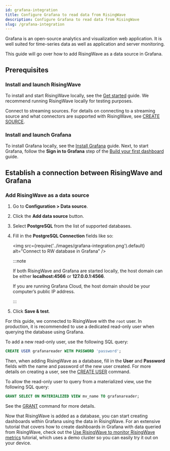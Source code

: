 ```yaml
---
id: grafana-integration
title: Configure Grafana to read data from RisingWave
description: Configure Grafana to read data from RisingWave
slug: /grafana-integration
---
```


Grafana is an open-source analytics and visualization web application. It is well suited for time-series data as well as application and server monitoring. 

This guide will go over how to add RisingWave as a data source in Grafana. 

## Prerequisites

### Install and launch RisingWave

To install and start RisingWave locally, see the [Get started](/get-started.md) guide. We recommend running RisingWave locally for testing purposes. 

Connect to streaming sources. For details on connecting to a streaming source and what connectors are supported with RisingWave, see [CREATE SOURCE](/sql/commands/sql-create-source.md).

### Install and launch Grafana

To install Grafana locally, see the [Install Grafana](https://grafana.com/docs/grafana/latest/setup-grafana/installation/) guide. Next, to start Grafana, follow the **Sign in to Grafana** step of the [Build your first dashboard](https://grafana.com/docs/grafana/latest/getting-started/build-first-dashboard/) guide. 

## Establish a connection between RisingWave and Grafana

### Add RisingWave as a data source

1. Go to **Configuration > Data source**.

2. Click the **Add data source** button.

3. Select **PostgreSQL** from the list of supported databases.

4. Fill in the **PostgreSQL Connection** fields like so:

   <img
     src={require('../images/grafana-integration.png').default}
     alt="Connect to RW database in Grafana"
   />

   :::note 

   If both RisingWave and Grafana are started locally, the host domain can be either **localhost:4566** or **127.0.0.1:4566**.

   If you are running Grafana Cloud, the host domain should be your computer’s public IP address.

   :::

5. Click **Save & test**.

For this guide, we connected to RisingWave with the `root` user. In production, it is recommended to use a dedicated read-only user when querying the database using Grafana.

To add a new read-only user, use the following SQL query:

```sql
CREATE USER grafanareader WITH PASSWORD 'password';
```

Then, when adding RisingWave as a database, fill in the **User** and **Password** fields with the name and password of the new user created. For more details on creating a user, see the [CREATE USER](/sql/commands/sql-create-user.md) command. 

To allow the read-only user to query from a materialized view, use the following SQL query:

```sql
GRANT SELECT ON MATERIALIZED VIEW mv_name TO grafanareader;
```

See the [GRANT](/sql/commands/sql-grant.md) command for more details.

Now that RisingWave is added as a database, you can start creating dashboards within Grafana using the data in RisingWave. For an extensive tutorial that covers how to create dashboards in Grafana with data queried from RisingWave, check out the [Use RisingWave to monitor RisingWave metrics](/tutorials/monitor-rw-metrics.md) tutorial, which uses a demo cluster so you can easily try it out on your device.